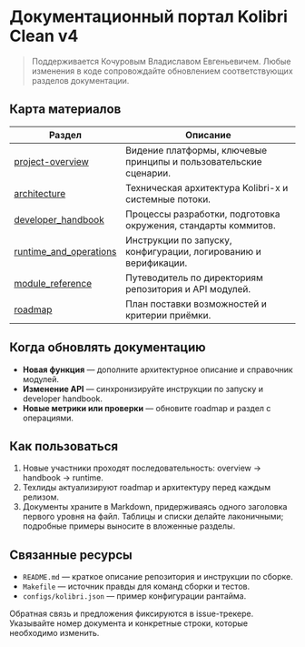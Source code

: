 # Документационный портал Kolibri Clean v4

> Поддерживается Кочуровым Владиславом Евгеньевичем. Любые изменения в коде
> сопровождайте обновлением соответствующих разделов документации.

## Карта материалов

| Раздел | Описание |
| --- | --- |
| [project-overview](project_overview.md) | Видение платформы, ключевые принципы и пользовательские сценарии. |
| [architecture](architecture.md) | Техническая архитектура Kolibri-x и системные потоки. |
| [developer_handbook](developer_handbook.md) | Процессы разработки, подготовка окружения, стандарты коммитов. |
| [runtime_and_operations](runtime_and_operations.md) | Инструкции по запуску, конфигурации, логированию и верификации. |
| [module_reference](module_reference.md) | Путеводитель по директориям репозитория и API модулей. |
| [roadmap](roadmap.md) | План поставки возможностей и критерии приёмки. |

## Когда обновлять документацию

- **Новая функция** — дополните архитектурное описание и справочник модулей.
- **Изменение API** — синхронизируйте инструкции по запуску и developer
  handbook.
- **Новые метрики или проверки** — обновите roadmap и раздел с операциями.

## Как пользоваться

1. Новые участники проходят последовательность: overview → handbook →
   runtime.
2. Техлиды актуализируют roadmap и архитектуру перед каждым релизом.
3. Документы храните в Markdown, придерживаясь одного заголовка первого
   уровня на файл. Таблицы и списки делайте лаконичными; подробные
   примеры выносите в вложенные разделы.

## Связанные ресурсы

- `README.md` — краткое описание репозитория и инструкции по сборке.
- `Makefile` — источник правды для команд сборки и тестов.
- `configs/kolibri.json` — пример конфигурации рантайма.

Обратная связь и предложения фиксируются в issue-трекере. Указывайте
номер документа и конкретные строки, которые необходимо изменить.
